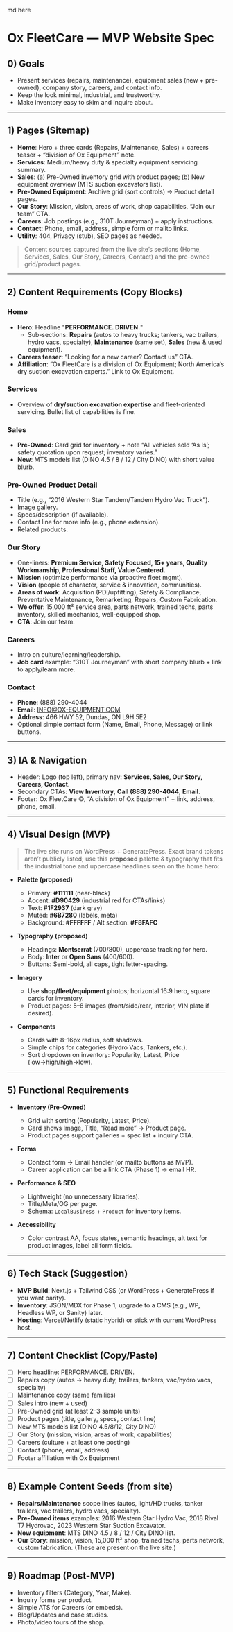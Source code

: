 md here

# Ox FleetCare — MVP Website Spec

## 0) Goals

- Present services (repairs, maintenance), equipment sales (new + pre-owned), company story, careers, and contact info.
- Keep the look minimal, industrial, and trustworthy.
- Make inventory easy to skim and inquire about.

---

## 1) Pages (Sitemap)

- **Home**: Hero + three cards (Repairs, Maintenance, Sales) + careers teaser + “division of Ox Equipment” note.  
- **Services**: Medium/heavy duty & specialty equipment servicing summary.  
- **Sales**: (a) Pre-Owned inventory grid with product pages; (b) New equipment overview (MTS suction excavators list).  
- **Pre-Owned Equipment**: Archive grid (sort controls) → Product detail pages.  
- **Our Story**: Mission, vision, areas of work, shop capabilities, “Join our team” CTA.  
- **Careers**: Job postings (e.g., 310T Journeyman) + apply instructions.  
- **Contact**: Phone, email, address, simple form or mailto links.  
- **Utility**: 404, Privacy (stub), SEO pages as needed.

> Content sources captured from the live site’s sections (Home, Services, Sales, Our Story, Careers, Contact) and the pre-owned grid/product pages.

---

## 2) Content Requirements (Copy Blocks)

### Home

- **Hero**: Headline "**PERFORMANCE. DRIVEN.**"  
  - Sub-sections: **Repairs** (autos to heavy trucks; tankers, vac trailers, hydro vacs, specialty), **Maintenance** (same set), **Sales** (new & used equipment).  
- **Careers teaser**: “Looking for a new career? Contact us” CTA.
- **Affiliation**: “Ox FleetCare is a division of Ox Equipment; North America’s dry suction excavation experts.” Link to Ox Equipment.

### Services

- Overview of **dry/suction excavation expertise** and fleet-oriented servicing. Bullet list of capabilities is fine.

### Sales

- **Pre-Owned**: Card grid for inventory + note “All vehicles sold ‘As Is’; safety quotation upon request; inventory varies.”  
- **New**: MTS models list (DINO 4.5 / 8 / 12 / City DINO) with short value blurb.

### Pre-Owned Product Detail

- Title (e.g., “2016 Western Star Tandem/Tandem Hydro Vac Truck”).  
- Image gallery.  
- Specs/description (if available).  
- Contact line for more info (e.g., phone extension).  
- Related products.

### Our Story

- One-liners: **Premium Service, Safety Focused, 15+ years, Quality Workmanship, Professional Staff, Value Centered.**  
- **Mission** (optimize performance via proactive fleet mgmt).  
- **Vision** (people of character, service & innovation, communities).  
- **Areas of work**: Acquisition (PDI/upfitting), Safety & Compliance, Preventative Maintenance, Remarketing, Repairs, Custom Fabrication.  
- **We offer**: 15,000 ft² service area, parts network, trained techs, parts inventory, skilled mechanics, well-equipped shop.  
- **CTA**: Join our team.

### Careers

- Intro on culture/learning/leadership.  
- **Job card** example: “310T Journeyman” with short company blurb + link to apply/learn more.

### Contact

- **Phone**: (888) 290-4044  
- **Email**: <INFO@OX-EQUIPMENT.COM>  
- **Address**: 466 HWY 52, Dundas, ON L9H 5E2  
- Optional simple contact form (Name, Email, Phone, Message) or link buttons.

---

## 3) IA & Navigation

- Header: Logo (top left), primary nav: **Services, Sales, Our Story, Careers, Contact**.  
- Secondary CTAs: **View Inventory**, **Call (888) 290-4044**, **Email**.  
- Footer: Ox FleetCare ©, “A division of Ox Equipment” + link, address, phone, email.

---

## 4) Visual Design (MVP)
>
> The live site runs on WordPress + GeneratePress. Exact brand tokens aren’t publicly listed; use this **proposed** palette & typography that fits the industrial tone and uppercase headlines seen on the home hero:

- **Palette (proposed)**  
  - Primary: **#111111** (near-black)  
  - Accent: **#D90429** (industrial red for CTAs/links)  
  - Text: **#1F2937** (dark gray)  
  - Muted: **#6B7280** (labels, meta)  
  - Background: **#FFFFFF** / Alt section: **#F8FAFC**

- **Typography (proposed)**  
  - Headings: **Montserrat** (700/800), uppercase tracking for hero.  
  - Body: **Inter** or **Open Sans** (400/600).  
  - Buttons: Semi-bold, all caps, tight letter-spacing.

- **Imagery**  
  - Use **shop/fleet/equipment** photos; horizontal 16:9 hero, square cards for inventory.  
  - Product pages: 5–8 images (front/side/rear, interior, VIN plate if desired).

- **Components**  
  - Cards with 8–16px radius, soft shadows.  
  - Simple chips for categories (Hydro Vacs, Tankers, etc.).  
  - Sort dropdown on inventory: Popularity, Latest, Price (low→high/high→low).

---

## 5) Functional Requirements

- **Inventory (Pre-Owned)**  
  - Grid with sorting (Popularity, Latest, Price).  
  - Card shows Image, Title, “Read more” → Product page.  
  - Product pages support galleries + spec list + inquiry CTA.

- **Forms**  
  - Contact form → Email handler (or mailto buttons as MVP).  
  - Career application can be a link CTA (Phase 1) → email HR.

- **Performance & SEO**  
  - Lightweight (no unnecessary libraries).  
  - Title/Meta/OG per page.  
  - Schema: `LocalBusiness` + `Product` for inventory items.

- **Accessibility**  
  - Color contrast AA, focus states, semantic headings, alt text for product images, label all form fields.

---

## 6) Tech Stack (Suggestion)

- **MVP Build**: Next.js + Tailwind CSS (or WordPress + GeneratePress if you want parity).  
- **Inventory**: JSON/MDX for Phase 1; upgrade to a CMS (e.g., WP, Headless WP, or Sanity) later.  
- **Hosting**: Vercel/Netlify (static hybrid) or stick with current WordPress host.

---

## 7) Content Checklist (Copy/Paste)

- [ ] Hero headline: PERFORMANCE. DRIVEN.  
- [ ] Repairs copy (autos → heavy duty, trailers, tankers, vac/hydro vacs, specialty)  
- [ ] Maintenance copy (same families)  
- [ ] Sales intro (new + used)  
- [ ] Pre-Owned grid (at least 2–3 sample units)  
- [ ] Product pages (title, gallery, specs, contact line)  
- [ ] New MTS models list (DINO 4.5/8/12, City DINO)  
- [ ] Our Story (mission, vision, areas of work, capabilities)  
- [ ] Careers (culture + at least one posting)  
- [ ] Contact (phone, email, address)  
- [ ] Footer affiliation with Ox Equipment

---

## 8) Example Content Seeds (from site)

- **Repairs/Maintenance** scope lines (autos, light/HD trucks, tanker trailers, vac trailers, hydro vacs, specialty).  
- **Pre-Owned items** examples: 2016 Western Star Hydro Vac, 2018 Rival T7 Hydrovac, 2023 Western Star Suction Excavator.  
- **New equipment**: MTS DINO 4.5 / 8 / 12 / City DINO list.  
- **Our Story**: mission, vision, 15,000 ft² shop, trained techs, parts network, custom fabrication.
(These are present on the live site.)

---

## 9) Roadmap (Post-MVP)

- Inventory filters (Category, Year, Make).  
- Inquiry forms per product.  
- Simple ATS for Careers (or embeds).  
- Blog/Updates and case studies.  
- Photo/video tours of the shop.
